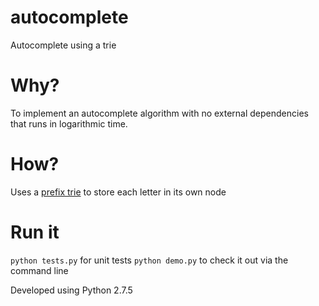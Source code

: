 # autocomplete
Autocomplete using a trie

# Why?
To implement an autocomplete algorithm with no external dependencies that runs in logarithmic time.

# How?
Uses a [prefix trie](https://en.wikipedia.org/wiki/Trie) to store each letter in its own node

# Run it
`python tests.py` for unit tests
`python demo.py` to check it out via the command line

Developed using Python 2.7.5
